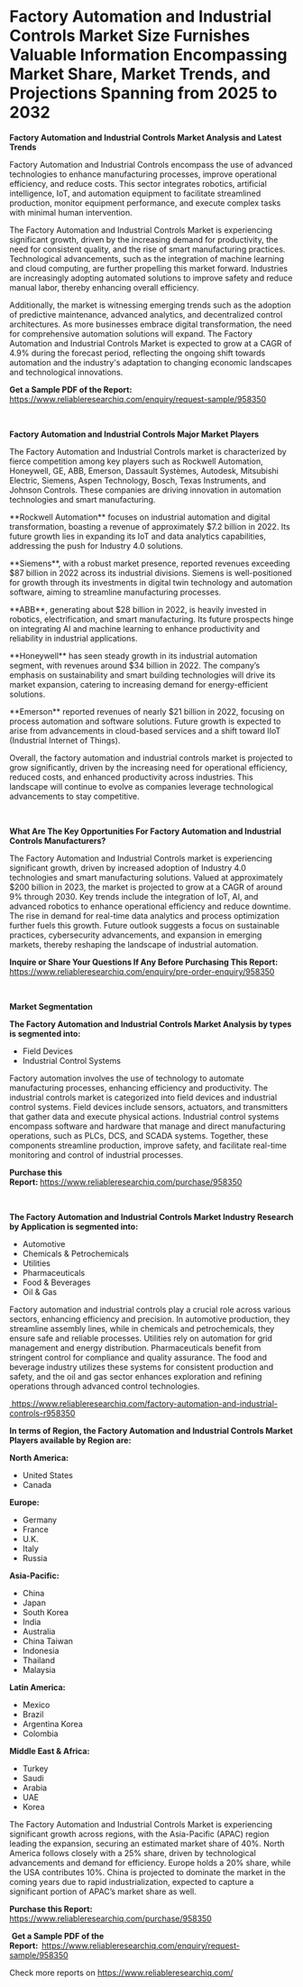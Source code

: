 <p><h1>Factory Automation and Industrial Controls Market Size Furnishes Valuable Information Encompassing Market Share, Market Trends, and Projections Spanning from 2025 to 2032</h1></p><p><strong>Factory Automation and Industrial Controls Market Analysis and Latest Trends</strong></p>
<p><p>Factory Automation and Industrial Controls encompass the use of advanced technologies to enhance manufacturing processes, improve operational efficiency, and reduce costs. This sector integrates robotics, artificial intelligence, IoT, and automation equipment to facilitate streamlined production, monitor equipment performance, and execute complex tasks with minimal human intervention.</p><p>The Factory Automation and Industrial Controls Market is experiencing significant growth, driven by the increasing demand for productivity, the need for consistent quality, and the rise of smart manufacturing practices. Technological advancements, such as the integration of machine learning and cloud computing, are further propelling this market forward. Industries are increasingly adopting automated solutions to improve safety and reduce manual labor, thereby enhancing overall efficiency.</p><p>Additionally, the market is witnessing emerging trends such as the adoption of predictive maintenance, advanced analytics, and decentralized control architectures. As more businesses embrace digital transformation, the need for comprehensive automation solutions will expand. The Factory Automation and Industrial Controls Market is expected to grow at a CAGR of 4.9% during the forecast period, reflecting the ongoing shift towards automation and the industry's adaptation to changing economic landscapes and technological innovations.</p></p>
<p><strong>Get a Sample PDF of the Report:&nbsp;</strong> <a href="https://www.reliableresearchiq.com/enquiry/request-sample/958350?utm_campaign=3180&utm_medium=2&utm_source=Github&utm_content=ia&utm_term=21032025&utm_id=factory-automation-and-industrial-controls">https://www.reliableresearchiq.com/enquiry/request-sample/958350</a></p>
<p>&nbsp;</p>
<p><strong>Factory Automation and Industrial Controls Major Market Players</strong></p>
<p><p>The Factory Automation and Industrial Controls market is characterized by fierce competition among key players such as Rockwell Automation, Honeywell, GE, ABB, Emerson, Dassault Systèmes, Autodesk, Mitsubishi Electric, Siemens, Aspen Technology, Bosch, Texas Instruments, and Johnson Controls. These companies are driving innovation in automation technologies and smart manufacturing.</p><p>**Rockwell Automation** focuses on industrial automation and digital transformation, boasting a revenue of approximately $7.2 billion in 2022. Its future growth lies in expanding its IoT and data analytics capabilities, addressing the push for Industry 4.0 solutions.</p><p>**Siemens**, with a robust market presence, reported revenues exceeding $87 billion in 2022 across its industrial divisions. Siemens is well-positioned for growth through its investments in digital twin technology and automation software, aiming to streamline manufacturing processes.</p><p>**ABB**, generating about $28 billion in 2022, is heavily invested in robotics, electrification, and smart manufacturing. Its future prospects hinge on integrating AI and machine learning to enhance productivity and reliability in industrial applications. </p><p>**Honeywell** has seen steady growth in its industrial automation segment, with revenues around $34 billion in 2022. The company’s emphasis on sustainability and smart building technologies will drive its market expansion, catering to increasing demand for energy-efficient solutions.</p><p>**Emerson** reported revenues of nearly $21 billion in 2022, focusing on process automation and software solutions. Future growth is expected to arise from advancements in cloud-based services and a shift toward IIoT (Industrial Internet of Things).</p><p>Overall, the factory automation and industrial controls market is projected to grow significantly, driven by the increasing need for operational efficiency, reduced costs, and enhanced productivity across industries. This landscape will continue to evolve as companies leverage technological advancements to stay competitive.</p></p>
<p>&nbsp;</p>
<p><strong>What Are The Key Opportunities For Factory Automation and Industrial Controls Manufacturers?</strong></p>
<p><p>The Factory Automation and Industrial Controls market is experiencing significant growth, driven by increased adoption of Industry 4.0 technologies and smart manufacturing solutions. Valued at approximately $200 billion in 2023, the market is projected to grow at a CAGR of around 9% through 2030. Key trends include the integration of IoT, AI, and advanced robotics to enhance operational efficiency and reduce downtime. The rise in demand for real-time data analytics and process optimization further fuels this growth. Future outlook suggests a focus on sustainable practices, cybersecurity advancements, and expansion in emerging markets, thereby reshaping the landscape of industrial automation.</p></p>
<p><strong>Inquire or Share Your Questions If Any Before Purchasing This Report:</strong> <a href="https://www.reliableresearchiq.com/enquiry/pre-order-enquiry/958350?utm_campaign=3180&utm_medium=2&utm_source=Github&utm_content=ia&utm_term=21032025&utm_id=factory-automation-and-industrial-controls">https://www.reliableresearchiq.com/enquiry/pre-order-enquiry/958350</a></p>
<p>&nbsp;</p>
<p><strong>Market Segmentation</strong></p>
<p><strong>The Factory Automation and Industrial Controls Market Analysis by types is segmented into:</strong></p>
<p><ul><li>Field Devices</li><li>Industrial Control Systems</li></ul></p>
<p><p>Factory automation involves the use of technology to automate manufacturing processes, enhancing efficiency and productivity. The industrial controls market is categorized into field devices and industrial control systems. Field devices include sensors, actuators, and transmitters that gather data and execute physical actions. Industrial control systems encompass software and hardware that manage and direct manufacturing operations, such as PLCs, DCS, and SCADA systems. Together, these components streamline production, improve safety, and facilitate real-time monitoring and control of industrial processes.</p></p>
<p><strong>Purchase this Report:&nbsp;</strong><a href="https://www.reliableresearchiq.com/purchase/958350?utm_campaign=3180&utm_medium=2&utm_source=Github&utm_content=ia&utm_term=21032025&utm_id=factory-automation-and-industrial-controls">https://www.reliableresearchiq.com/purchase/958350</a></p>
<p>&nbsp;</p>
<p><strong>The Factory Automation and Industrial Controls Market Industry Research by Application is segmented into:</strong></p>
<p><ul><li>Automotive</li><li>Chemicals & Petrochemicals</li><li>Utilities</li><li>Pharmaceuticals</li><li>Food & Beverages</li><li>Oil & Gas</li></ul></p>
<p><p>Factory automation and industrial controls play a crucial role across various sectors, enhancing efficiency and precision. In automotive production, they streamline assembly lines, while in chemicals and petrochemicals, they ensure safe and reliable processes. Utilities rely on automation for grid management and energy distribution. Pharmaceuticals benefit from stringent control for compliance and quality assurance. The food and beverage industry utilizes these systems for consistent production and safety, and the oil and gas sector enhances exploration and refining operations through advanced control technologies.</p></p>
<p><a href="https://www.reliableresearchiq.com/factory-automation-and-industrial-controls-r958350?utm_campaign=3180&utm_medium=2&utm_source=Github&utm_content=ia&utm_term=21032025&utm_id=factory-automation-and-industrial-controls">&nbsp;https://www.reliableresearchiq.com/factory-automation-and-industrial-controls-r958350</a></p>
<p><strong>In terms of Region, the Factory Automation and Industrial Controls Market Players available by Region are:</strong></p>
<p>
    <p> <strong> North America: </strong>
        <ul>
            <li>United States</li>
            <li>Canada</li>
        </ul>
        </p> 
    <p> <strong> Europe: </strong>
        <ul>
            <li>Germany</li>
            <li>France</li>
            <li>U.K.</li>
            <li>Italy</li>
            <li>Russia</li>
        </ul>
        </p> 
    <p> <strong> Asia-Pacific: </strong>
        <ul>
            <li>China</li>
            <li>Japan</li>
            <li>South Korea</li>
            <li>India</li>
            <li>Australia</li>
            <li>China Taiwan</li>
            <li>Indonesia</li>
            <li>Thailand</li>
            <li>Malaysia</li>
        </ul>
        </p> 
    <p> <strong> Latin America: </strong>
        <ul>
            <li>Mexico</li>
            <li>Brazil</li>
            <li>Argentina Korea</li>
            <li>Colombia</li>
        </ul>
        </p> 
    <p> <strong> Middle East & Africa: </strong>
        <ul>
            <li>Turkey</li>
            <li>Saudi</li>
            <li>Arabia</li>
            <li>UAE</li>
            <li>Korea</li>
        </ul>
    </p>
    </p>
<p><p>The Factory Automation and Industrial Controls Market is experiencing significant growth across regions, with the Asia-Pacific (APAC) region leading the expansion, securing an estimated market share of 40%. North America follows closely with a 25% share, driven by technological advancements and demand for efficiency. Europe holds a 20% share, while the USA contributes 10%. China is projected to dominate the market in the coming years due to rapid industrialization, expected to capture a significant portion of APAC’s market share as well.</p></p>
<p><strong>Purchase this Report: </strong><a href="https://www.reliableresearchiq.com/purchase/958350?utm_campaign=3180&utm_medium=2&utm_source=Github&utm_content=ia&utm_term=21032025&utm_id=factory-automation-and-industrial-controls">https://www.reliableresearchiq.com/purchase/958350</a></p>
<p>&nbsp;<strong>Get a Sample PDF of the Report:&nbsp;&nbsp;</strong><a href="https://www.reliableresearchiq.com/enquiry/request-sample/958350?utm_campaign=3180&utm_medium=2&utm_source=Github&utm_content=ia&utm_term=21032025&utm_id=factory-automation-and-industrial-controls">https://www.reliableresearchiq.com/enquiry/request-sample/958350</a></p>
<p><strong></strong></p>
<p>Check more reports on <a href="https://www.reliableresearchiq.com/?utm_campaign=3180&utm_medium=2&utm_source=Github&utm_content=ia&utm_term=21032025&utm_id=factory-automation-and-industrial-controls">https://www.reliableresearchiq.com/</a></p>